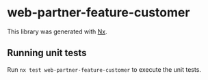 # web-partner-feature-customer

This library was generated with [Nx](https://nx.dev).

## Running unit tests

Run `nx test web-partner-feature-customer` to execute the unit tests.
